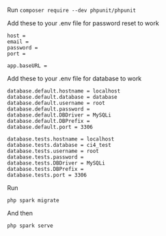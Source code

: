 Run 
`composer require --dev phpunit/phpunit`

Add these to your .env file for password reset to work

```
host = 
email = 
password = 
port = 

app.baseURL = 
```

Add these to your .env file for database to work

```
database.default.hostname = localhost
database.default.database = database
database.default.username = root
database.default.password = 
database.default.DBDriver = MySQLi
database.default.DBPrefix =
database.default.port = 3306

database.tests.hostname = localhost
database.tests.database = ci4_test
database.tests.username = root
database.tests.password = 
database.tests.DBDriver = MySQLi
database.tests.DBPrefix =
database.tests.port = 3306

```

Run 

`php spark migrate`

And then 

`php spark serve`
